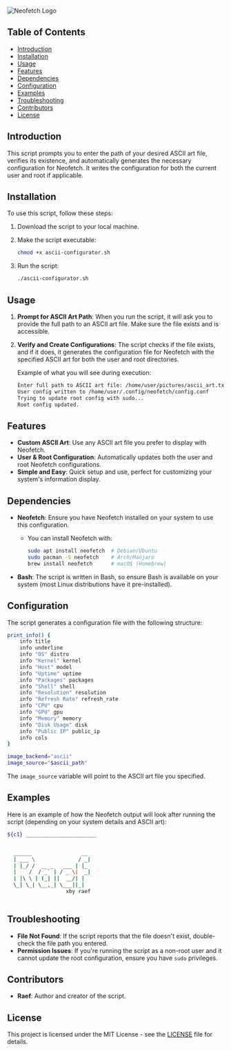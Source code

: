 

![Neofetch Logo](https://raw.githubusercontent.com/dylanaraps/neofetch/master/img/logo.png)

## Table of Contents
- [Introduction](#introduction)
- [Installation](#installation)
- [Usage](#usage)
- [Features](#features)
- [Dependencies](#dependencies)
- [Configuration](#configuration)
- [Examples](#examples)
- [Troubleshooting](#troubleshooting)
- [Contributors](#contributors)
- [License](#license)

## Introduction

This script prompts you to enter the path of your desired ASCII art file, verifies its existence, and automatically generates the necessary configuration for Neofetch. It writes the configuration for both the current user and root if applicable.

## Installation

To use this script, follow these steps:

1. Download the script to your local machine.
2. Make the script executable:

   ```bash
   chmod +x ascii-configurator.sh
   ```

3. Run the script:

   ```bash
   ./ascii-configurator.sh
   ```

## Usage

1. **Prompt for ASCII Art Path**: When you run the script, it will ask you to provide the full path to an ASCII art file. Make sure the file exists and is accessible.
2. **Verify and Create Configurations**: The script checks if the file exists, and if it does, it generates the configuration file for Neofetch with the specified ASCII art for both the user and root directories.

   Example of what you will see during execution:
   ```bash
   Enter full path to ASCII art file: /home/user/pictures/ascii_art.txt
   User config written to /home/user/.config/neofetch/config.conf
   Trying to update root config with sudo...
   Root config updated.
   ```

## Features
- **Custom ASCII Art**: Use any ASCII art file you prefer to display with Neofetch.
- **User & Root Configuration**: Automatically updates both the user and root Neofetch configurations.
- **Simple and Easy**: Quick setup and use, perfect for customizing your system's information display.

## Dependencies

- **Neofetch**: Ensure you have Neofetch installed on your system to use this configuration.
  - You can install Neofetch with:

    ```bash
    sudo apt install neofetch  # Debian/Ubuntu
    sudo pacman -S neofetch    # Arch/Manjaro
    brew install neofetch      # macOS (Homebrew)
    ```

- **Bash**: The script is written in Bash, so ensure Bash is available on your system (most Linux distributions have it pre-installed).

## Configuration

The script generates a configuration file with the following structure:

```bash
print_info() {
    info title
    info underline
    info "OS" distro
    info "Kernel" kernel
    info "Host" model
    info "Uptime" uptime
    info "Packages" packages
    info "Shell" shell
    info "Resolution" resolution
    info "Refresh Rate" refresh_rate
    info "CPU" cpu
    info "GPU" gpu
    info "Memory" memory
    info "Disk Usage" disk
    info "Public IP" public_ip
    info cols
}

image_backend="ascii"
image_source="$ascii_path"
```

The `image_source` variable will point to the ASCII art file you specified.

## Examples

Here is an example of how the Neofetch output will look after running the script (depending on your system details and ASCII art):

```bash
${c1} _______________________


  ______                __ 
  | ___ \              / _|
  | |_/ /  __ _   ___ | |_ 
  |    /  / _` | / _ \|  _|
  | |\ \ | (_| ||  __/| |  
  \_| \_| \__,_| \___||_|  
                   xby raef
                         

```

## Troubleshooting

- **File Not Found**: If the script reports that the file doesn't exist, double-check the file path you entered.
- **Permission Issues**: If you're running the script as a non-root user and it cannot update the root configuration, ensure you have `sudo` privileges.
  
## Contributors

- **Raef**: Author and creator of the script.

## License

This project is licensed under the MIT License - see the [LICENSE](LICENSE) file for details.

